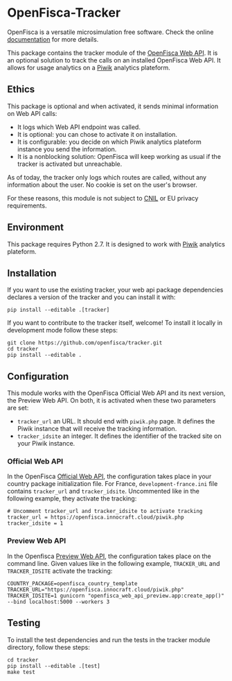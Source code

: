 # OpenFisca-Tracker

OpenFisca is a versatile microsimulation free software. 
Check the online [documentation](https://doc.openfisca.fr) for more details.

This package contains the tracker module of the [OpenFisca Web API](https://doc.openfisca.fr/openfisca-web-api/index.html). 
It is an optional solution to track the calls on an installed OpenFisca Web API. It allows for usage analytics on a [Piwik](https://piwik.org) analytics plateform.

## Ethics

This package is optional and when activated, it sends minimal information on Web API calls:
* It logs which Web API endpoint was called.
* It is optional: you can chose to activate it on installation.
* It is configurable: you decide on which Piwik analytics plateform instance you send the information.
* It is a nonblocking solution: OpenFisca will keep working as usual if the tracker is activated but unreachable.

As of today, the tracker only logs which routes are called, without any information about the user. No cookie is set on the user's browser.

For these reasons, this module is not subject to [CNIL](https://www.cnil.fr/en/home) or EU privacy requirements.

## Environment

This package requires Python 2.7.
It is designed to work with [Piwik](https://piwik.org) analytics plateform.

## Installation

If you want to use the existing tracker, your web api package dependencies declares a version of the tracker and you can install it with:
```
pip install --editable .[tracker]
```

If you want to contribute to the tracker itself, welcome! To install it locally in development mode follow these steps:

```
git clone https://github.com/openfisca/tracker.git
cd tracker
pip install --editable .
```

## Configuration

This module works with the OpenFisca Official Web API and its next version, the Preview Web API.
On both, it is activated when these two parameters are set:
* `tracker_url` an URL. It should end with `piwik.php` page. It defines the Piwik instance that will receive the tracking information.
* `tracker_idsite` an integer. It defines the identifier of the tracked site on your Piwik instance.

### Official Web API

In the OpenFisca [Official Web API](https://doc.openfisca.fr/openfisca-web-api/endpoints.html), the configuration takes place in your country package initialization file.
For France, `development-france.ini` file contains `tracker_url` and `tracker_idsite`. Uncommented like in the following example, they activate the tracking:

```
# Uncomment tracker_url and tracker_idsite to activate tracking 
tracker_url = https://openfisca.innocraft.cloud/piwik.php
tracker_idsite = 1
```

### Preview Web API

In the Openfisca [Preview Web API](https://doc.openfisca.fr/openfisca-web-api/preview-api.html), the configuration takes place on the command line. Given values like in the following example, `TRACKER_URL` and `TRACKER_IDSITE` activate the tracking:

```
COUNTRY_PACKAGE=openfisca_country_template TRACKER_URL="https://openfisca.innocraft.cloud/piwik.php" TRACKER_IDSITE=1 gunicorn "openfisca_web_api_preview.app:create_app()" --bind localhost:5000 --workers 3
```

## Testing

To install the test dependencies and run the tests in the tracker module directory, follow these steps:
```
cd tracker
pip install --editable .[test]
make test
```
